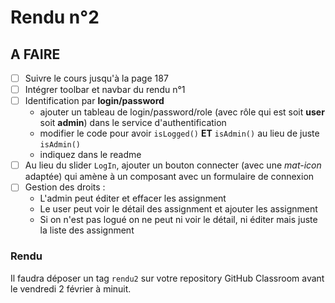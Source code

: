 # Rendu n°2

## A FAIRE

- [ ] Suivre le cours jusqu'à la page 187
- [ ] Intégrer toolbar et navbar du rendu n°1
- [ ] Identification par **login/password**
  - ajouter un tableau de login/password/role (avec rôle qui est soit **user** soit **admin**) dans le service d'authentification
  - modifier le code pour avoir `isLogged()` **ET** `isAdmin()` au lieu de juste `isAdmin()`
  - indiquez dans le readme 
- [ ] Au lieu du slider `LogIn`, ajouter un bouton connecter (avec une *mat-icon* adaptée) qui amène à un composant avec un formulaire de connexion
- [ ] Gestion des droits :
  - L'admin peut éditer et effacer les assignment
  - Le user peut voir le détail des assignment et ajouter les assignment
  - Si on n'est pas logué on ne peut ni voir le détail, ni éditer mais juste la liste des assignment

### Rendu

Il faudra déposer un tag `rendu2` sur votre repository GitHub Classroom avant le vendredi 2 février à minuit.

